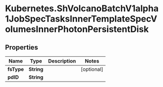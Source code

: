 # Kubernetes.ShVolcanoBatchV1alpha1JobSpecTasksInnerTemplateSpecVolumesInnerPhotonPersistentDisk

## Properties

Name | Type | Description | Notes
------------ | ------------- | ------------- | -------------
**fsType** | **String** |  | [optional] 
**pdID** | **String** |  | 


